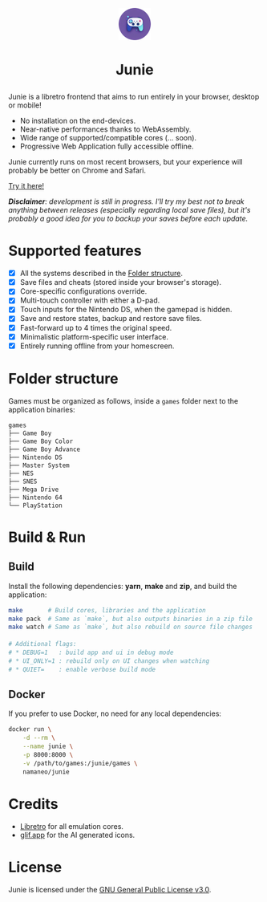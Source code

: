<p align="center"><img src="ui/assets/favicon.png" /></p>

# <p align="center">Junie</p>

Junie is a libretro frontend that aims to run entirely in your browser, desktop or mobile!
* No installation on the end-devices.
* Near-native performances thanks to WebAssembly.
* Wide range of supported/compatible cores (... soon).
* Progressive Web Application fully accessible offline.

Junie currently runs on most recent browsers, but your experience will probably be better on Chrome and Safari.

[Try it here!](https://namaneo.github.io/Junie/)

***Disclaimer**: development is still in progress. I'll try my best not to break anything between releases (especially regarding local save files), but it's probably a good idea for you to backup your saves before each update.*

# Supported features

- [x] All the systems described in the [Folder structure](#folder-structure).
- [x] Save files and cheats (stored inside your browser's storage).
- [x] Core-specific configurations override.
- [x] Multi-touch controller with either a D-pad.
- [x] Touch inputs for the Nintendo DS, when the gamepad is hidden.
- [x] Save and restore states, backup and restore save files.
- [x] Fast-forward up to 4 times the original speed.
- [x] Minimalistic platform-specific user interface.
- [x] Entirely running offline from your homescreen.

# Folder structure

Games must be organized as follows, inside a `games` folder next to the application binaries:

```
games
├── Game Boy
├── Game Boy Color
├── Game Boy Advance
├── Nintendo DS
├── Master System
├── NES
├── SNES
├── Mega Drive
├── Nintendo 64
└── PlayStation
```

# Build & Run

## Build

Install the following dependencies: **yarn**, **make** and **zip**, and build the application:
```bash
make       # Build cores, libraries and the application
make pack  # Same as `make`, but also outputs binaries in a zip file
make watch # Same as `make`, but also rebuild on source file changes

# Additional flags:
# * DEBUG=1   : build app and ui in debug mode
# * UI_ONLY=1 : rebuild only on UI changes when watching
# * QUIET=    : enable verbose build mode
```

## Docker

If you prefer to use Docker, no need for any local dependencies:

```bash
docker run \
    -d --rm \
    --name junie \
    -p 8000:8000 \
    -v /path/to/games:/junie/games \
    namaneo/junie
```

# Credits

- [Libretro](https://github.com/libretro/gambatte-libretro) for all emulation cores.
- [glif.app](glif.app) for the AI generated icons.

# License

Junie is licensed under the [GNU General Public License v3.0](https://github.com/Namaneo/Junie/blob/main/LICENSE.md).
